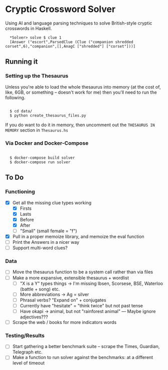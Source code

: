 # Cryptic Crossword Solver

Using AI and language parsing techniques to solve British-style cryptic crosswords in Haskell.

```
  *Solver> solve $ clue 1
  [Answer ("escort",ParsedClue (Clue ("companion shredded corset",6),"companion",[],AnagC ["shredded"] ["corset"]))]
```

## Running it

### Setting up the Thesaurus

Unless you're able to load the whole thesaurus into memory (at the cost of, like, 6GB, or something – doesn't work for me) then you'll need to run the following.  

```

  $ cd data/
  $ python create_thesaurus_files.py

```

If you do want to do it in memory, then uncomment out the `THESAURUS IN MEMORY` section in `Thesaurus.hs`


### Via Docker and Docker-Compose

```

  $ docker-compose build solver
  $ docker-compose run solver

```


## To Do

### Functioning
- [x] Get all the missing clue types working
  - [x] Firsts
  - [x] Lasts
  - [x] Before
  - [x] After
  - [ ] "Small" (small female = "f")
- [x] Pull in a proper memoize library, and memoize the eval function
- [ ] Print the Answers in a nicer way
- [ ] Support multi-word clues?

### Data
- [ ] Move the thesaurus function to be a system call rather than via files
- [ ] Make a more expansive, extensible thesaurus + wordlist
    - [ ] "X is a Y" types things -> I'm missing Ibsen, Scorsese, BSE, Waterloo (battle + song) etc.
    - [ ] More abbreviations -> Ag = silver
    - [ ] Phrasal verbs? "Expand on" + conjugates
    - [ ] Currently have "hesitate" = "think twice" but not past tense
    - [ ] Have okapi -> animal, but not "rainforest animal" –– Maybe ignore adjectives???
- [ ] Scrape the web / books for more indicators words

### Testing/Results
- [ ] Start gathering a better benchmark suite – scrape the Times, Guardian, Telegraph etc.
- [ ] Make a function to run solver against the benchmarks: at a different level of timeout
